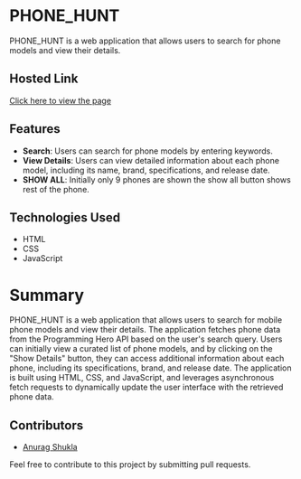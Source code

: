 # PHONE_HUNT

PHONE_HUNT is a web application that allows users to search for phone models and view their details.

## Hosted Link

[Click here to view the page](https://anurag090697.github.io/PHONE_HUNT/)

## Features

- **Search**: Users can search for phone models by entering keywords.
- **View Details**: Users can view detailed information about each phone model, including its name, brand, specifications, and release date.
- **SHOW ALL**: Initially only 9 phones are shown the show all button shows rest of the phone.

## Technologies Used

- HTML
- CSS
- JavaScript

# Summary

PHONE_HUNT is a web application that allows users to search for mobile phone models and view their details. The application fetches phone data from the Programming Hero API based on the user's search query. Users can initially view a curated list of phone models, and by clicking on the "Show Details" button, they can access additional information about each phone, including its specifications, brand, and release date. The application is built using HTML, CSS, and JavaScript, and leverages asynchronous fetch requests to dynamically update the user interface with the retrieved phone data.

## Contributors

- [Anurag Shukla](https://github.com/anurag090697)

Feel free to contribute to this project by submitting pull requests.
